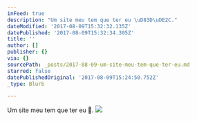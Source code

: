 ```yaml
---
inFeed: true
description: "Um site meu tem que ter eu \uD83D\uDE2C."
dateModified: '2017-08-09T15:32:32.135Z'
datePublished: '2017-08-09T15:32:34.305Z'
title: ''
author: []
publisher: {}
via: {}
sourcePath: _posts/2017-08-09-um-site-meu-tem-que-ter-eu.md
starred: false
datePublishedOriginal: '2017-08-09T15:24:50.752Z'
_type: Blurb

---
```

Um site meu tem que ter eu 😬.
![](https://the-grid-user-content.s3-us-west-2.amazonaws.com/7a1a0d81-7854-48be-ba6d-1b4540347194.jpg)
